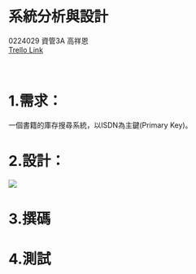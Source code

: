 # 系統分析與設計
0224029 資管3A  高祥恩<br>
[Trello Link](https://trello.com/b/SjUCyEMr/0224029system)

<br>

# 1.需求：
一個書籍的庫存搜尋系統，以ISDN為主鍵(Primary Key)。

# 2.設計： 
![](http://i.imgur.com/OrUYFHS.jpg)

# 3.撰碼


# 4.測試
